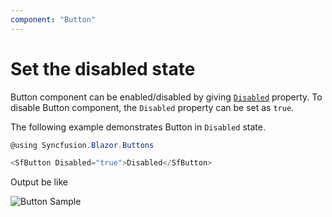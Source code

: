 ```yaml
---
component: "Button"
---
```


# Set the disabled state

Button component can be enabled/disabled by giving [`Disabled`](https://help.syncfusion.com/cr/blazor/Syncfusion.Blazor.Buttons.SfButton.html#Syncfusion_Blazor_Buttons_SfButton_Disabled)
property. To disable Button component, the `Disabled` property can be set as `true`.

The following example demonstrates Button in `Disabled` state.

```csharp
@using Syncfusion.Blazor.Buttons

<SfButton Disabled="true">Disabled</SfButton>

```

  Output be like

![Button Sample](./../images/button-disabled.png)